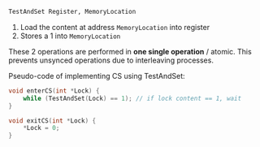 
```python
TestAndSet Register, MemoryLocation
```

1. Load the content at address `MemoryLocation` into register
2. Stores a 1 into `MemoryLocation`

These 2 operations are performed in **one single operation** / atomic. This prevents unsynced operations due to interleaving processes.

Pseudo-code of implementing CS using TestAndSet:

```C
void enterCS(int *Lock) {
	while (TestAndSet(Lock) == 1); // if lock content == 1, wait
}

void exitCS(int *Lock) {
	*Lock = 0; 
}
```